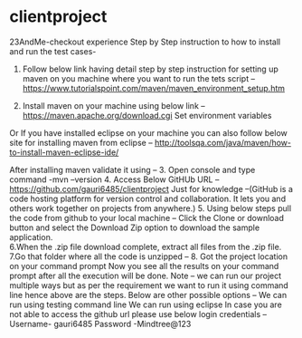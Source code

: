 # clientproject
23AndMe-checkout experience
Step by Step instruction to how to install and run the test cases-

1.	Follow below link having detail step by step instruction for setting up maven on you machine where you want to run the tets script –
 https://www.tutorialspoint.com/maven/maven_environment_setup.htm

2.	Install maven on your machine using below link –
https://maven.apache.org/download.cgi
Set environment variables

Or 
If you have installed eclipse on your machine you can also follow below site for installing maven from eclipse –
http://toolsqa.com/java/maven/how-to-install-maven-eclipse-ide/

After installing maven validate it using –
3.	Open console and type command -mvn –version
4.	Access Below GitHUb URL –
https://github.com/gauri6485/clientproject
Just for knowledge –(GitHub is a code hosting platform for version control and collaboration. It lets you and others work together on projects from anywhere.)
5.	Using below steps pull the code from github to your local machine –
Click the Clone or download button and select the Download Zip option to download the sample application.  
6.When the .zip file download complete, extract all files from the .zip file.
7.Go that folder where all the code is unzipped –
8. Got the project location on your command prompt
Now you see all the results on your command prompt after all the execution will be done.
Note – we can run our project multiple ways but as per the requirement we want to run it using command line hence above are the steps.
Below are other possible options –
We can run using testing command line
We can run using eclipse 
In case you are not able to access the github url please use below login credentials –
Username- gauri6485
Password -Mindtree@123




